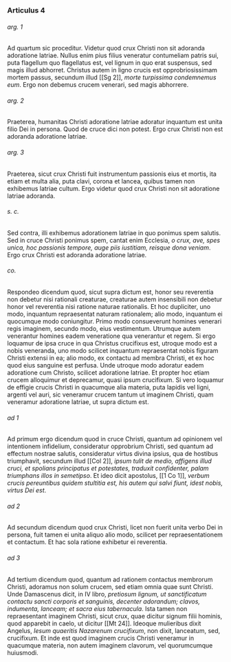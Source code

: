 ### Articulus 4

###### arg. 1
Ad quartum sic proceditur. Videtur quod crux Christi non sit adoranda adoratione latriae. Nullus enim pius filius veneratur contumeliam patris sui, puta flagellum quo flagellatus est, vel lignum in quo erat suspensus, sed magis illud abhorret. Christus autem in ligno crucis est opprobriosissimam mortem passus, secundum illud [[Sg 2]], *morte turpissima condemnemus eum*. Ergo non debemus crucem venerari, sed magis abhorrere.

###### arg. 2
Praeterea, humanitas Christi adoratione latriae adoratur inquantum est unita filio Dei in persona. Quod de cruce dici non potest. Ergo crux Christi non est adoranda adoratione latriae.

###### arg. 3
Praeterea, sicut crux Christi fuit instrumentum passionis eius et mortis, ita etiam et multa alia, puta clavi, corona et lancea, quibus tamen non exhibemus latriae cultum. Ergo videtur quod crux Christi non sit adoratione latriae adoranda.

###### s. c.
Sed contra, illi exhibemus adorationem latriae in quo ponimus spem salutis. Sed in cruce Christi ponimus spem, cantat enim Ecclesia, *o crux, ave, spes unica, hoc passionis tempore, auge piis iustitiam, reisque dona veniam*. Ergo crux Christi est adoranda adoratione latriae.

###### co.
Respondeo dicendum quod, sicut supra dictum est, honor seu reverentia non debetur nisi rationali creaturae, creaturae autem insensibili non debetur honor vel reverentia nisi ratione naturae rationalis. Et hoc dupliciter, uno modo, inquantum repraesentat naturam rationalem; alio modo, inquantum ei quocumque modo coniungitur. Primo modo consueverunt homines venerari regis imaginem, secundo modo, eius vestimentum. Utrumque autem venerantur homines eadem veneratione qua venerantur et regem. Si ergo loquamur de ipsa cruce in qua Christus crucifixus est, utroque modo est a nobis veneranda, uno modo scilicet inquantum repraesentat nobis figuram Christi extensi in ea; alio modo, ex contactu ad membra Christi, et ex hoc quod eius sanguine est perfusa. Unde utroque modo adoratur eadem adoratione cum Christo, scilicet adoratione latriae. Et propter hoc etiam crucem alloquimur et deprecamur, quasi ipsum crucifixum. Si vero loquamur de effigie crucis Christi in quacumque alia materia, puta lapidis vel ligni, argenti vel auri, sic veneramur crucem tantum ut imaginem Christi, quam veneramur adoratione latriae, ut supra dictum est.

###### ad 1
Ad primum ergo dicendum quod in cruce Christi, quantum ad opinionem vel intentionem infidelium, consideratur opprobrium Christi, sed quantum ad effectum nostrae salutis, consideratur virtus divina ipsius, qua de hostibus triumphavit, secundum illud [[Col 2]], *ipsum tulit de medio, affigens illud cruci, et spolians principatus et potestates, traduxit confidenter, palam triumphans illos in semetipso*. Et ideo dicit apostolus, [[1 Co 1]], *verbum crucis pereuntibus quidem stultitia est, his autem qui salvi fiunt, idest nobis, virtus Dei est*.

###### ad 2
Ad secundum dicendum quod crux Christi, licet non fuerit unita verbo Dei in persona, fuit tamen ei unita aliquo alio modo, scilicet per repraesentationem et contactum. Et hac sola ratione exhibetur ei reverentia.

###### ad 3
Ad tertium dicendum quod, quantum ad rationem contactus membrorum Christi, adoramus non solum crucem, sed etiam omnia quae sunt Christi. Unde Damascenus dicit, in IV libro, *pretiosum lignum, ut sanctificatum contactu sancti corporis et sanguinis, decenter adorandum; clavos, indumenta, lanceam; et sacra eius tabernacula*. Ista tamen non repraesentant imaginem Christi, sicut crux, quae dicitur signum filii hominis, quod apparebit in caelo, ut dicitur [[Mt 24]]. Ideoque mulieribus dixit Angelus, *Iesum quaeritis Nazarenum crucifixum*, non dixit, lanceatum, sed, crucifixum. Et inde est quod imaginem crucis Christi veneramur in quacumque materia, non autem imaginem clavorum, vel quorumcumque huiusmodi.

